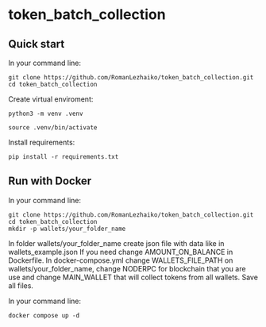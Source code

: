 # token_batch_collection

## Quick start

In your command line:
```
git clone https://github.com/RomanLezhaiko/token_batch_collection.git
cd token_batch_collection
```

Create virtual enviroment:
```
python3 -m venv .venv

source .venv/bin/activate
```

Install requirements:
```
pip install -r requirements.txt
```

## Run with Docker

In your command line:
```
git clone https://github.com/RomanLezhaiko/token_batch_collection.git
cd token_batch_collection
mkdir -p wallets/your_folder_name
```

In folder wallets/your_folder_name create json file with data like in wallets_example.json
If you need change AMOUNT_ON_BALANCE in Dockerfile.
In docker-compose.yml change WALLETS_FILE_PATH on wallets/your_folder_name, change NODERPC for blockchain that you are use and change MAIN_WALLET that will collect tokens from all wallets. Save all files.


In your command line:
```
docker compose up -d
```